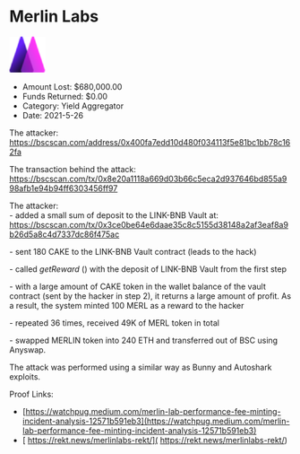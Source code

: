 # Merlin Labs
![Merlin Labs](/rektimages/Merlin-Labs.png)
- Amount Lost: $680,000.00
- Funds Returned: $0.00
- Category: Yield Aggregator
- Date: 2021-5-26

The attacker:  
https://bscscan.com/address/0x400fa7edd10d480f034113f5e81bc1bb78c162fa  
  
The transaction behind the attack:  
https://bscscan.com/tx/0x8e20a1118a669d03b66c5eca2d937646bd855a998afb1e94b94ff6303456ff97  
  
The attacker:  
\- added a small sum of deposit to the LINK-BNB Vault at:  
https://bscscan.com/tx/0x3ce0be64e6daae35c8c5155d38148a2af3eaf8a9b26d5a8c4d7337dc86f475ac  
  
\- sent 180 CAKE to the LINK-BNB Vault contract (leads to the hack)  
  
\- called _getReward_ () with the deposit of LINK-BNB Vault from the first step  
  
\- with a large amount of CAKE token in the wallet balance of the vault contract (sent by the hacker in step 2), it returns a large amount of profit. As a result, the system minted 100 MERL as a reward to the hacker  
  
\- repeated 36 times, received 49K of MERL token in total  
  
\- swapped MERLIN token into 240 ETH and transferred out of BSC using Anyswap.  
  
The attack was performed using a similar way as Bunny and Autoshark exploits.


Proof Links:
- [https://watchpug.medium.com/merlin-lab-performance-fee-minting-incident-analysis-12571b591eb3](https://watchpug.medium.com/merlin-lab-performance-fee-minting-incident-analysis-12571b591eb3)
- [ https://rekt.news/merlinlabs-rekt/]( https://rekt.news/merlinlabs-rekt/)


